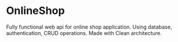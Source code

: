 # OnlineShop

Fully functional web api for online shop application. Using database, authentication, CRUD operations. Made with Clean architecture.
